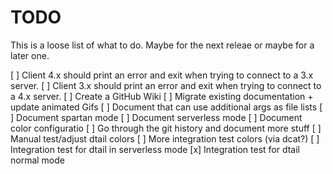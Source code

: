 TODO
====

This is a loose list of what to do. Maybe for the next releae or maybe for a later one.

[ ] Client 4.x should print an error and exit when trying to connect to a 3.x server.
[ ] Client 3.x should print an error and exit when trying to connect to a 4.x server.
[ ] Create a GitHub Wiki
  [ ] Migrate existing documentation + update animated Gifs
  [ ] Document that can use additional args as file lists
  [ ] Document spartan mode
  [ ] Document serverless mode
  [ ] Document color configuratio
  [ ] Go through the git history and document more stuff
[ ] Manual test/adjust dtail colors
[ ] More integration test colors (via dcat?)
[ ] Integration test for dtail in serverless mode
[x] Integration test for dtail normal mode
